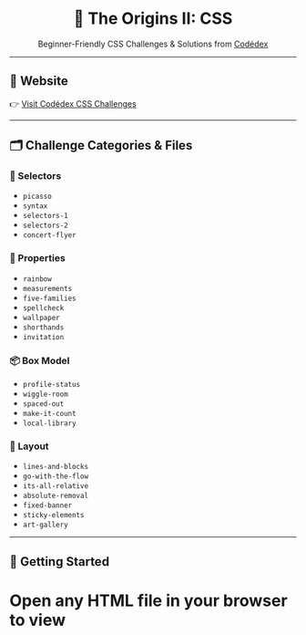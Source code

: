<h1 align="center">🌈 The Origins II: CSS</h1>
<p align="center">Beginner-Friendly CSS Challenges & Solutions from <a href="https://www.codedex.io/css" target="_blank">Codédex</a></p>

---

## 🔗 Website
👉 [Visit Codédex CSS Challenges](https://www.codedex.io/css)

---

## 🗂️ Challenge Categories & Files

### 🎯 Selectors
- `picasso`
- `syntax`
- `selectors-1`
- `selectors-2`
- `concert-flyer`

### 🎨 Properties
- `rainbow`
- `measurements`
- `five-families`
- `spellcheck`
- `wallpaper`
- `shorthands`
- `invitation`

### 📦 Box Model
- `profile-status`
- `wiggle-room`
- `spaced-out`
- `make-it-count`
- `local-library`

### 🧱 Layout
- `lines-and-blocks`
- `go-with-the-flow`
- `its-all-relative`
- `absolute-removal`
- `fixed-banner`
- `sticky-elements`
- `art-gallery`

---

## 🚀 Getting Started




# Open any HTML file in your browser to view
